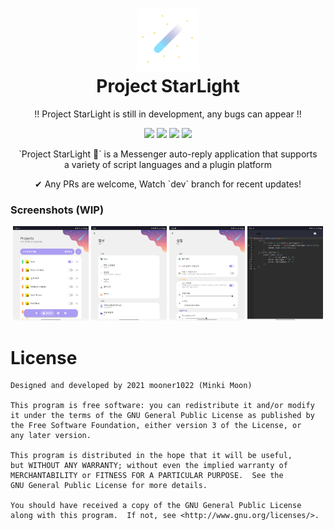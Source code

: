 # <h1 align="center"><img src="./images/logo_transparent.svg" style="width:100px;height:100px;"/><br>Project StarLight</h1>

<p align="center">
!! Project StarLight is still in development, any bugs can appear !!
</p>

<p align="center">
    <a href="https://developer.android.com"><img src="https://img.shields.io/badge/Android-3DDC84?style=for-the-badge&logo=android&logoColor=white"></a>
    <a href="https://kotlinlang.org/"><img src="https://img.shields.io/badge/Kotlin-0095D5?&style=for-the-badge&logo=kotlin&logoColor=white"></a>
    <a href="./"><img src="https://img.shields.io/github/repo-size/mooner1022/AutoSelfCheck?&style=for-the-badge"></a>
    <a href="./LICENSE"><img src="https://img.shields.io/github/license/mooner1022/AutoSelfCheck?&style=for-the-badge"></a>
</p>

<p align="center">
`Project StarLight 🌟` is a Messenger auto-reply application that supports<br>
a variety of script languages and a plugin platform
</p>

<p align="center">
    ✔ Any PRs are welcome, Watch `dev` branch for recent updates!
</p>

### Screenshots (WIP)
<p align="center">
    <img src="./images/screenshot_wip_1.jpg" width="24%">
    <img src="./images/screenshot_wip_2.jpg" width="24%">
    <img src="./images/screenshot_wip_3.jpg" width="24%">
    <img src="./images/screenshot_wip_4.jpg" width="24%">
</p>

# License
```
Designed and developed by 2021 mooner1022 (Minki Moon)

This program is free software: you can redistribute it and/or modify
it under the terms of the GNU General Public License as published by
the Free Software Foundation, either version 3 of the License, or
any later version.

This program is distributed in the hope that it will be useful,
but WITHOUT ANY WARRANTY; without even the implied warranty of
MERCHANTABILITY or FITNESS FOR A PARTICULAR PURPOSE.  See the
GNU General Public License for more details.

You should have received a copy of the GNU General Public License
along with this program.  If not, see <http://www.gnu.org/licenses/>.
```
